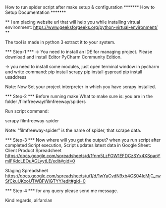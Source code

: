 How to run spider script after make setup & configuration
*******  How to Setup Documentation *******

** I am placing website url that will help you while installing virtual environment:
https://www.geeksforgeeks.org/python-virtual-environment/
**

The tool is made in python 3
extract it to your system.

*** Step-1 ***
-> You need to install an IDE for managing project. Please download and install
Editor PyCharm Community Edition.

-> you need to install some modules, just open terminal window in pycharm and write command:
pip install scrapy
pip install gspread
pip install usaddress

Note: Now Set your project interpreter in which you have scrapy installed.

*** Step-2 ***
Before running make What to make sure is:
you are in the folder /filmfreeway/filmfreeway/spiders

Run script command:

scrapy filmfreeway-spider

Note: "filmfreeway-spider" is the name of spider, that scrape data.

*** Step-3 ***
Now where will you get the output?
when you run script after completed Script execution, Script updates latest data in Google Sheet:
Client Product Spreadsheet
https://docs.google.com/spreadsheets/d/1fnm5LzFOW1EFDCzSYx4XSpapYmlFKdcLEOuAGLyytLE/edit#gid=0

Staging Spreadsheet
https://docs.google.com/spreadsheets/u/1/d/1wYaCvdN9xb4GS04IeMjC_rwSfCkuUKxoUTWBFWiGTYY/edit#gid=0

*** Step-4 ***
for any query please send me message.

Kind regards,
alifarslan
